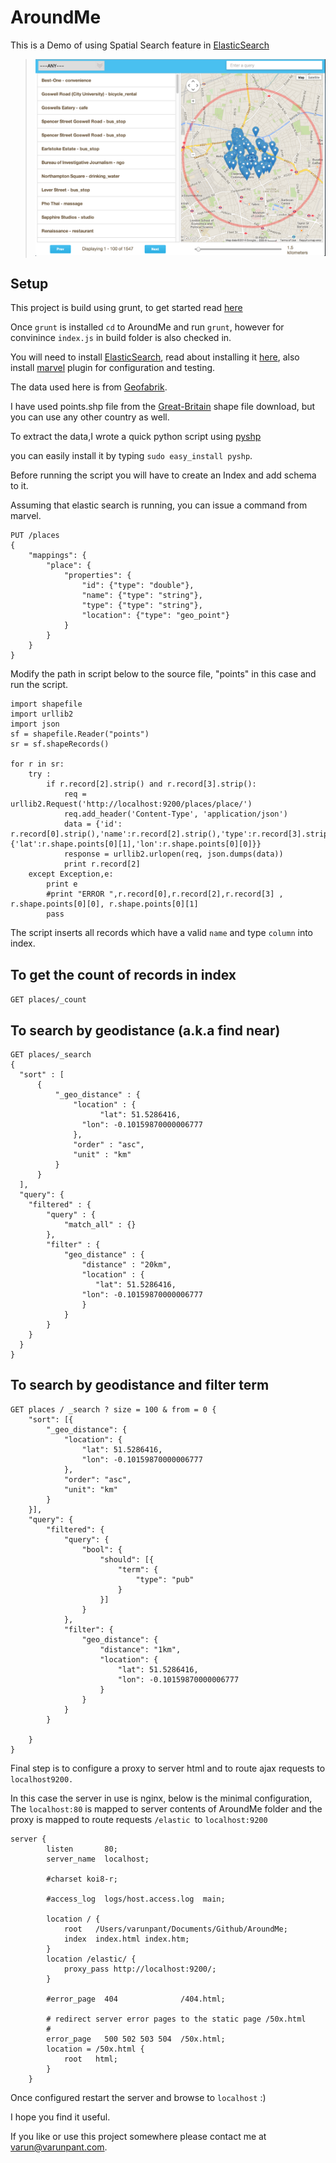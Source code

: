 AroundMe
========

This is a Demo of using Spatial Search feature in [ElasticSearch](http://www.elasticsearch.org/)
  
 
>![ScreenShot](screenshot.png "Around me")


Setup
-----

This project is build using grunt, to get started read [here](http://gruntjs.com/installing-grunt)

Once ```grunt``` is installed ```cd``` to AroundMe and run ```grunt```, however for convinince ```index.js``` in build folder is also checked in.

You will  need to install [ElasticSearch](http://www.elasticsearch.org/), read about installing it [here](http://www.elasticsearch.org/guide/en/elasticsearch/guide/current/_installing_elasticsearch.html), also install [marvel](http://www.elasticsearch.org/guide/en/marvel/current/) plugin for configuration and testing.

The data used here is from [Geofabrik](http://download.geofabrik.de/).

I have used points.shp file from the  [Great-Britain](http://download.geofabrik.de/europe/great-britain.html) shape file download, but you can use any other country as well.

To extract the data,I wrote a quick python script using  [pyshp](https://code.google.com/p/pyshp/)

you can easily install it by typing ```sudo easy_install pyshp```.

Before running the script you will have to create an Index and add schema to it.

Assuming that elastic search is running, you can issue a command from marvel.
```
PUT /places
{
    "mappings": {
        "place": {
            "properties": {
                "id": {"type": "double"},
                "name": {"type": "string"},
                "type": {"type": "string"},
                "location": {"type": "geo_point"}
            }
        }
    }
}
```

Modify the path in script below to the source file, "points" in this case and run the script.
```
import shapefile
import urllib2
import json
sf = shapefile.Reader("points")
sr = sf.shapeRecords()

for r in sr:
    try :
        if r.record[2].strip() and r.record[3].strip():
            req = urllib2.Request('http://localhost:9200/places/place/')
            req.add_header('Content-Type', 'application/json')
            data = {'id': r.record[0].strip(),'name':r.record[2].strip(),'type':r.record[3].strip(),'location':{'lat':r.shape.points[0][1],'lon':r.shape.points[0][0]}}
            response = urllib2.urlopen(req, json.dumps(data))
            print r.record[2]
    except Exception,e: 
        print e
        #print "ERROR ",r.record[0],r.record[2],r.record[3] , r.shape.points[0][0], r.shape.points[0][1]
        pass

```
The script inserts all records which have a valid ```name``` and type ```column``` into index.

  

To get the count of records in index
------------------------------------
```GET places/_count```


To search by geodistance (a.k.a find near)
------------------------------------------
```
GET places/_search
{
  "sort" : [
      {
          "_geo_distance" : {
              "location" : {
                    "lat": 51.5286416,
                "lon": -0.10159870000006777
              }, 
              "order" : "asc",
              "unit" : "km"
          }
      }
  ],
  "query": {
    "filtered" : {
        "query" : {
            "match_all" : {}
        },
        "filter" : {
            "geo_distance" : {
                "distance" : "20km",
                "location" : {
                   "lat": 51.5286416,
                "lon": -0.10159870000006777
                }
            }
        }
    }
  }
}

```

To search by geodistance and filter term
------------------------------------------


```
GET places / _search ? size = 100 & from = 0 {
    "sort": [{
        "_geo_distance": {
            "location": {
                "lat": 51.5286416,
                "lon": -0.10159870000006777
            },
            "order": "asc",
            "unit": "km"
        }
    }],
    "query": {
        "filtered": {
            "query": {
                "bool": {
                    "should": [{
                        "term": {
                            "type": "pub"
                        }
                    }]
                }
            },
            "filter": {
                "geo_distance": {
                    "distance": "1km",
                    "location": {
                        "lat": 51.5286416,
                        "lon": -0.10159870000006777
                    }
                }
            }
        }

    }
}
```

Final step is to configure a proxy to server html and to route ajax requests to ```localhost9200.```

In this case the server in use is nginx, below is the minimal configuration, The ```localhost:80``` is mapped to server contents of AroundMe folder
and the proxy is mapped to route requests ```/elastic ```to ```localhost:9200```


```
server {
        listen       80;
        server_name  localhost;

        #charset koi8-r;

        #access_log  logs/host.access.log  main;

        location / {
            root   /Users/varunpant/Documents/Github/AroundMe;
            index  index.html index.htm;
        }
        location /elastic/ {
            proxy_pass http://localhost:9200/;
        }

        #error_page  404              /404.html;

        # redirect server error pages to the static page /50x.html
        #
        error_page   500 502 503 504  /50x.html;
        location = /50x.html {
            root   html;
        } 
    }
```


Once configured restart the server and browse to ```localhost```  :)
 
I hope you find it useful.

If you like or use this project somewhere please contact me at varun@varunpant.com.
